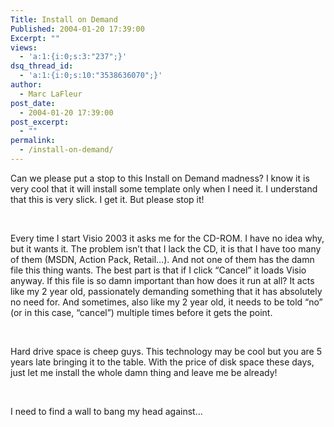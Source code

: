 ```yaml
---
Title: Install on Demand
Published: 2004-01-20 17:39:00
Excerpt: ""
views:
  - 'a:1:{i:0;s:3:"237";}'
dsq_thread_id:
  - 'a:1:{i:0;s:10:"3538636070";}'
author:
  - Marc LaFleur
post_date:
  - 2004-01-20 17:39:00
post_excerpt:
  - ""
permalink:
  - /install-on-demand/
---
```

<div class="Section1"> <p class="MsoNormal">Can we please put a stop to this Install on Demand madness? I know it is very cool that it will install some template only when I need it. I understand that this is very slick. I get it. But please stop it!</p> <p class="MsoNormal">&nbsp;</p> <p class="MsoNormal">Every time I start Visio 2003 it asks me for the CD-ROM. I have no idea why, but it wants it. The problem isn&rsquo;t that I lack the CD, it is that I have too many of them (MSDN, Action Pack, Retail&hellip;). And not one of them has the damn file this thing wants. The best part is that if I click &ldquo;Cancel&rdquo; it loads Visio anyway. If this file is so damn important than how does it run at all? It acts like my 2 year old, passionately demanding something that it has absolutely no need for. And sometimes, also like my 2 year old, it needs to be told &ldquo;no&rdquo; (or in this case, &ldquo;cancel&rdquo;) multiple times before it gets the point.</p> <p class="MsoNormal">&nbsp;</p> <p class="MsoNormal">Hard drive space is cheep guys. This technology may be cool but you are 5 years late bringing it to the table. With the price of disk space these days, just let me install the whole damn thing and leave me be already!</p> <p class="MsoNormal">&nbsp;</p> <p class="MsoNormal">I need to find a wall to bang my head against&hellip;</p></div>